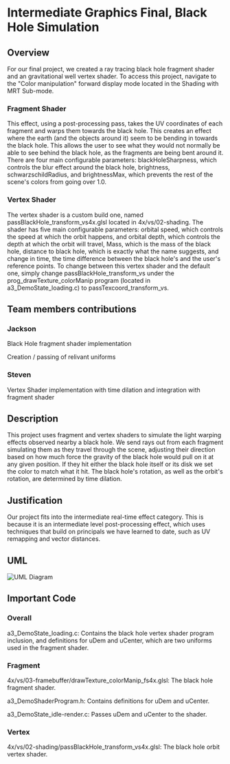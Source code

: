 # Intermediate Graphics Final, Black Hole Simulation
## Overview
For our final project, we created a ray tracing black hole fragment shader and an gravitational well vertex shader.
To access this project, navigate to the "Color manipulation" forward display mode located in the Shading with MRT Sub-mode.

### Fragment Shader
This effect, using a post-processing pass, takes the UV coordinates of each fragment and warps them towards the black hole.
This creates an effect where the earth (and the objects around it) seem to be bending in towards the black hole. 
This allows the user to see what they would not normally be able to see behind the black hole, as the fragments are being bent around it.
There are four main configurable parameters: 
blackHoleSharpness, which controls the blur effect around the black hole, 
brightness, 
schwarzschildRadius,
and brightnessMax, which prevents the rest of the scene's colors from going over 1.0.

### Vertex Shader
The vertex shader is a custom build one, named passBlackHole_transform_vs4x.glsl located in 4x/vs/02-shading.
The shader has five main configurable parameters: 
orbital speed, which controls the speed at which the orbit happens,
and orbital depth, which controls the depth at which the orbit will travel,
Mass, which is the mass of the black hole,
distance to black hole, which is exactly what the name suggests,
and change in time, the time difference between the black hole's and the user's reference points.
To change between this vertex shader and the default one, 
simply change passBlackHole_transform_vs under the prog_drawTexture_colorManip program (located in a3_DemoState_loading.c) to passTexcoord_transform_vs.

## Team members contributions
### Jackson
Black Hole fragment shader implementation 

Creation / passing of relivant uniforms

### Steven
Vertex Shader implementation with time dilation and integration with fragment shader

## Description
This project uses fragment and vertex shaders to simulate the light warping effects observed nearby a black hole. We send rays out from each fragment simulating them as they travel through the scene, adjusting their direction based on how much force the gravity of the black hole would pull on it at any given position. If they hit either the black hole itself or its disk we set the color to match what it hit. The black hole's rotation, as well as the orbit's rotation, are determined by time dilation.

## Justification
Our project fits into the intermediate real-time effect category. This is because it is an intermediate level post-processing effect, which uses techniques that build on principals we have learned to date, such as UV remapping and vector distances.


## UML
![UML Diagram](https://cdn.discordapp.com/attachments/642176677128044548/704699771637465209/unknown.png "UML Diagram")
## Important Code

### Overall
a3_DemoState_loading.c: Contains the black hole vertex shader program inclusion, 
and definitions for uDem and uCenter, which are two uniforms used in the fragment shader.

### Fragment
4x/vs/03-framebuffer/drawTexture_colorManip_fs4x.glsl: The black hole fragment shader.

a3_DemoShaderProgram.h: Contains definitions for uDem and uCenter.

a3_DemoState_idle-render.c: Passes uDem and uCenter to the shader.

### Vertex
4x/vs/02-shading/passBlackHole_transform_vs4x.glsl: The black hole orbit vertex shader.
